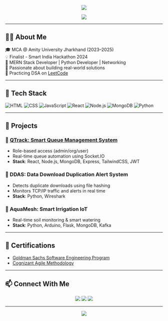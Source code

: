 


<!-- GitHub Profile README for Abhishek Kumar Pandey -->

<p align="center">
  <img src="https://capsule-render.vercel.app/api?type=waving&color=0A192F&height=250&section=header&text=Abhishek%20Kumar%20Pandey&fontSize=40&fontColor=F8F8F2" />
</p>

<p align="center">
  <img src="https://readme-typing-svg.herokuapp.com?font=Fira+Code&weight=500&size=24&duration=4000&pause=1000&center=true&vCenter=true&color=00FFFF&width=600&lines=MERN+Stack+Developer;Python-Developer;Networking" />


</p>

---

## 🧑‍💻 About Me

🎓 MCA @ Amity University Jharkhand (2023–2025)  
💡 Finalist - Smart India Hackathon 2024  
🔧 MERN Stack Developer | Python Developer | Networking  
💬 Passionate about building real-world solutions  
🧠 Practicing DSA on [LeetCode](https://leetcode.com/u/BLITzZzZzZz/)  

---

## 🚀 Tech Stack

![HTML](https://img.shields.io/badge/HTML5-E34F26?style=for-the-badge&logo=html5&logoColor=white)
![CSS](https://img.shields.io/badge/CSS3-1572B6?style=for-the-badge&logo=css3&logoColor=white)
![JavaScript](https://img.shields.io/badge/-JavaScript-black?style=for-the-badge&logo=javascript)
![React](https://img.shields.io/badge/-React-blue?style=for-the-badge&logo=react)
![Node.js](https://img.shields.io/badge/-Node.js-green?style=for-the-badge&logo=node.js)
![MongoDB](https://img.shields.io/badge/-MongoDB-white?style=for-the-badge&logo=mongodb)
![Python](https://img.shields.io/badge/-Python-3776AB?style=for-the-badge&logo=python&logoColor=white)

---

## 📂 Projects

### 🔹 [QTrack: Smart Queue Management System](https://github.com/BLITzZ0)  
- Role-based access (admin/org/user)
- Real-time queue automation using Socket.IO  
- **Stack**: React, Node.js, MongoDB, Express, TailwindCSS, JWT

### 🔹 DDAS: Data Download Duplication Alert System  
- Detects duplicate downloads using file hashing  
- Monitors TCP/IP traffic and alerts in real time  
- **Stack**: Python, Wireshark

### 🔹 AquaMesh: Smart Irrigation IoT  
- Real-time soil monitoring & smart watering  
- **Stack**: Python, Arduino, Flask, MongoDB, Kafka

---

## 🏅 Certifications

- [Goldman Sachs Software Engineering Program](https://forage-uploads-prod.s3.amazonaws.com/completion-certificates/Goldman%20Sachs/NPdeQ43o8P9HJmJzg_Goldman%20Sachs_qRmN3sgDNCsqaQRNJ_1673926158841_completion_certificate.pdf)
- [Cognizant Agile Methodology](https://forage-uploads-prod.s3.amazonaws.com/completion-certificates/Cognizant/ZZswQd6xGydd758vz_Cognizant%20USA_qRmN3sgDNCsqaQRNJ_1683233703680_completion_certificate.pdf)

---

## 📫 Connect With Me

<p align="center">
  <a href="mailto:ababhishek3005@gmail.com"><img src="https://img.shields.io/badge/Gmail-D14836?style=for-the-badge&logo=gmail&logoColor=white" /></a>
  <a href="https://linkedin.com/in/abhishek-k-0181b5229/"><img src="https://img.shields.io/badge/-LinkedIn-blue?style=for-the-badge&logo=linkedin&logoColor=white" /></a>
  <a href="https://github.com/BLITzZ0"><img src="https://img.shields.io/badge/-GitHub-black?style=for-the-badge&logo=github&logoColor=white" /></a>
</p>

---

<p align="center">
  <img src="https://capsule-render.vercel.app/api?type=waving&color=0A192F&height=120&section=footer" />
</p>
